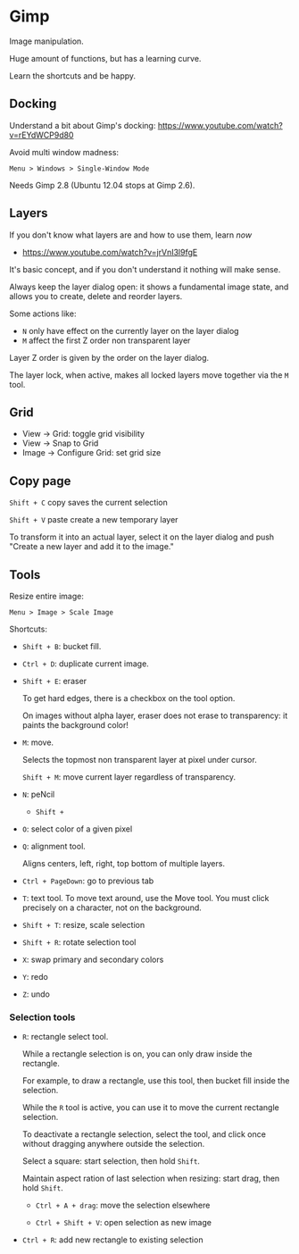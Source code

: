 # Gimp

Image manipulation.

Huge amount of functions, but has a learning curve.

Learn the shortcuts and be happy.

## Docking

Understand a bit about Gimp's docking: <https://www.youtube.com/watch?v=rEYdWCP9d80>

Avoid multi window madness:

    Menu > Windows > Single-Window Mode

Needs Gimp 2.8 (Ubuntu 12.04 stops at Gimp 2.6).

## Layers

If you don't know what layers are and how to use them, learn *now*

- <https://www.youtube.com/watch?v=jrVnI3l9fgE>

It's basic concept, and if you don't understand it nothing will make sense.

Always keep the layer dialog open: it shows a fundamental image state, and allows you to create, delete and reorder layers.

Some actions like:

- `N` only have effect on the currently layer on the layer dialog
- `M` affect the first Z order non transparent layer

Layer Z order is given by the order on the layer dialog.

The layer lock, when active, makes all locked layers move together via the `M` tool.

## Grid

- View -> Grid: toggle grid visibility
- View -> Snap to Grid
- Image -> Configure Grid: set grid size

## Copy page

`Shift + C` copy saves the current selection

`Shift + V` paste create a new temporary layer

To transform it into an actual layer, select it on the layer dialog and push "Create a new layer and add it to the image."

## Tools

Resize entire image:

    Menu > Image > Scale Image

Shortcuts:

-   `Shift + B`: bucket fill.

-   `Ctrl + D`: duplicate current image.

-   `Shift + E`: eraser

    To get hard edges, there is a checkbox on the tool option.

    On images without alpha layer, eraser does not erase to transparency: it paints the background color!

-   `M`: move.

    Selects the topmost non transparent layer at pixel under cursor.

    `Shift + M`: move current layer regardless of transparency.

-   `N`: peNcil

    - `Shift + `

-   `O`: select color of a given pixel

-   `Q`: alignment tool.

    Aligns centers, left, right, top bottom of multiple layers.

-   `Ctrl + PageDown`: go to previous tab

-   `T`: text tool. To move text around, use the Move tool.
    You must click precisely on a character, not on the background.

-   `Shift + T`: resize, scale selection

-   `Shift + R`: rotate selection tool

-   `X`: swap primary and secondary colors

-   `Y`: redo

-   `Z`: undo

### Selection tools

-   `R`: rectangle select tool.

    While a rectangle selection is on, you can only draw inside the rectangle.

    For example, to draw a rectangle, use this tool, then bucket fill inside the selection.

    While the `R` tool is active, you can use it to move the current rectangle selection.

    To deactivate a rectangle selection, select the tool, and click once without dragging anywhere outside the selection.

    Select a square: start selection, then hold `Shift`.

    Maintain aspect ration of last selection when resizing: start drag, then hold `Shift`.

    - `Ctrl + A + drag`: move the selection elsewhere

    - `Ctrl + Shift + V`: open selection as new image

-   `Ctrl + R`: add new rectangle to existing selection
